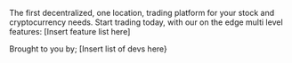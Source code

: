 The first decentralized, one location, trading platform for your stock and cryptocurrency needs. 
Start trading today, with our on the edge multi level features:
[Insert feature list here]

Brought to you by;
[Insert list of devs here}
